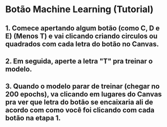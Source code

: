 <h1><strong>Botão Machine Learning (Tutorial)</strong></h1>
<h2>1. Comece apertando algum botão (como C, D e E) (Menos T) e vai clicando criando circulos ou quadrados com cada letra do botão no Canvas.</h2>
<h2>2. Em seguida, aperte a letra "T" pra treinar o modelo.</h2>
<h2>3. Quando o modelo parar de treinar (chegar no 200 epochs), va clicando em lugares do Canvas pra ver que letra do botão se encaixaria ali de acordo com como você foi clicando com cada botão na etapa 1.</h2>
